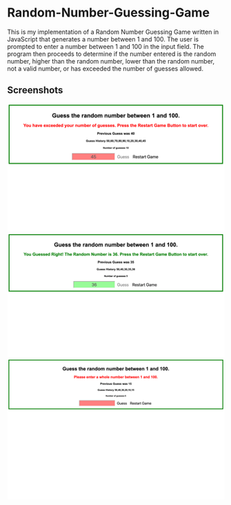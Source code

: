 # Random-Number-Guessing-Game

This is my implementation of a Random Number Guessing Game written in JavaScript that generates a number between 1 and 100.  The user is prompted to enter a number between 1 and 100 in the input field. The program then proceeds to determine if the number entered is the random number, higher than the random number, lower than the random number, not a valid number, or has exceeded the number of guesses allowed.

## Screenshots

<img src="screenshots/View1.png" alt="Exceeded number of guesses" width="1000">
<img src="screenshots/View2.png" alt="Guessed right" width="1000">
<img src="screenshots/View3.png" alt="Whole number" width="1000">
